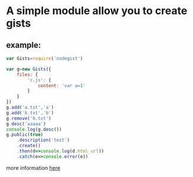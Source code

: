 A simple module allow you to create gists
=========================================

example:
------------

```javascript
var Gists=require('nodegist')

var g=new Gists({
	files: {
		'c.js': {
			content: 'var a=1'
		}
	}
})
g.add('a.txt','a')
g.add('b.txt','b')
g.remove('b.txt')
g.desc('aaaaa')
console.log(g.desc())
g.public(true)
	.description('test')
	.create()
	.then(d=>console.log(d.html_url))
	.catch(e=>console.error(e))
```

more information [here](https://maple3142.github.io/docs/nodegist/index.html)